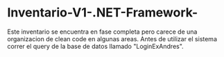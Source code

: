 # Inventario-V1-.NET-Framework-
Este inventario se encuentra en fase completa pero carece de una organizacion de clean code en algunas areas. 
Antes de utilizar el sistema correr el query de la base de datos llamado "LoginExAndres".
